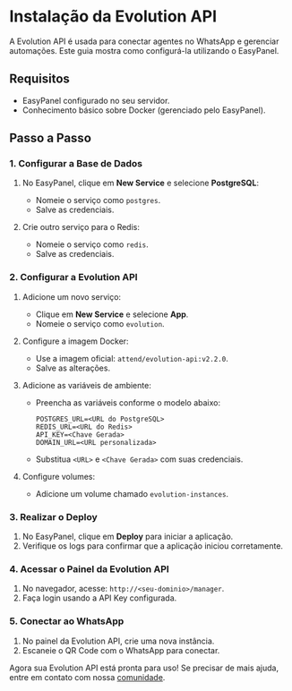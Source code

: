 # Instalação da Evolution API

A Evolution API é usada para conectar agentes no WhatsApp e gerenciar automações. Este guia mostra como configurá-la utilizando o EasyPanel.

## Requisitos
- EasyPanel configurado no seu servidor.
- Conhecimento básico sobre Docker (gerenciado pelo EasyPanel).

## Passo a Passo

### 1. Configurar a Base de Dados
1. No EasyPanel, clique em **New Service** e selecione **PostgreSQL**:
   - Nomeie o serviço como `postgres`.
   - Salve as credenciais.

2. Crie outro serviço para o Redis:
   - Nomeie o serviço como `redis`.
   - Salve as credenciais.

### 2. Configurar a Evolution API
1. Adicione um novo serviço:
   - Clique em **New Service** e selecione **App**.
   - Nomeie o serviço como `evolution`.

2. Configure a imagem Docker:
   - Use a imagem oficial: `attend/evolution-api:v2.2.0`.
   - Salve as alterações.

3. Adicione as variáveis de ambiente:
   - Preencha as variáveis conforme o modelo abaixo:
     ```env
     POSTGRES_URL=<URL do PostgreSQL>
     REDIS_URL=<URL do Redis>
     API_KEY=<Chave Gerada>
     DOMAIN_URL=<URL personalizada>
     ```
   - Substitua `<URL>` e `<Chave Gerada>` com suas credenciais.

4. Configure volumes:
   - Adicione um volume chamado `evolution-instances`.

### 3. Realizar o Deploy
1. No EasyPanel, clique em **Deploy** para iniciar a aplicação.
2. Verifique os logs para confirmar que a aplicação iniciou corretamente.

### 4. Acessar o Painel da Evolution API
1. No navegador, acesse: `http://<seu-dominio>/manager`.
2. Faça login usando a API Key configurada.

### 5. Conectar ao WhatsApp
1. No painel da Evolution API, crie uma nova instância.
2. Escaneie o QR Code com o WhatsApp para conectar.

Agora sua Evolution API está pronta para uso! Se precisar de mais ajuda, entre em contato com nossa [comunidade](#).
